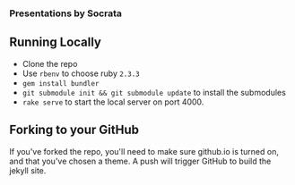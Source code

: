 ### Presentations by Socrata


## Running Locally

- Clone the repo
- Use `rbenv` to choose ruby `2.3.3`
- `gem install bundler`
- `git submodule init && git submodule update` to install the submodules
- `rake serve` to start the local server on port 4000.


## Forking to your GitHub
If you've forked the repo, you'll need to make sure github.io is turned on, and that you've chosen a theme. A push will trigger GitHub to build the jekyll site.